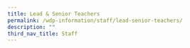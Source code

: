 ```yaml
---
title: Lead & Senior Teachers
permalink: /wdp-information/staff/lead-senior-teachers/
description: ""
third_nav_title: Staff
---
```

